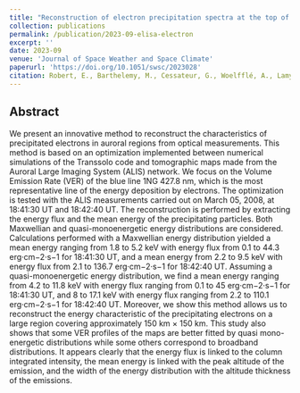 ```yaml
---
title: "Reconstruction of electron precipitation spectra at the top of the upper atmosphere using 427.8 nm auroral images"
collection: publications
permalink: /publication/2023-09-elisa-electron
excerpt: ''
date: 2023-09
venue: 'Journal of Space Weather and Space Climate'
paperurl: 'https://doi.org/10.1051/swsc/2023028'
citation: Robert, E., Barthelemy, M., Cessateur, G., Woelfflé, A., Lamy, H., Bouriat, S., ... & Biree, L. (2023). Reconstruction of electron precipitation spectra at the top of the upper atmosphere using 427.8 nm auroral images. *Journal of Space Weather and Space Climate*, 13, 30.'
---
```


## Abstract
We present an innovative method to reconstruct the characteristics of precipitated electrons in auroral regions from optical measurements. This method is based on an optimization implemented between numerical simulations of the Transsolo code and tomographic maps made from the Auroral Large Imaging System (ALIS) network. We focus on the Volume Emission Rate (VER) of the blue line  1NG 427.8 nm, which is the most representative line of the energy deposition by electrons. The optimization is tested with the ALIS measurements carried out on March 05, 2008, at 18:41:30 UT and 18:42:40 UT. The reconstruction is performed by extracting the energy flux and the mean energy of the precipitating particles. Both Maxwellian and quasi-monoenergetic energy distributions are considered. Calculations performed with a Maxwellian energy distribution yielded a mean energy ranging from 1.8 to 5.2 keV with energy flux from 0.1 to 44.3 erg·cm−2·s−1 for 18:41:30 UT, and a mean energy from 2.2 to 9.5 keV with energy flux from 2.1 to 136.7 erg·cm−2·s−1 for 18:42:40 UT. Assuming a quasi-monoenergetic energy distribution, we find a mean energy ranging from 4.2 to 11.8 keV with energy flux ranging from 0.1 to 45 erg·cm−2·s−1 for 18:41:30 UT, and 8 to 17.1 keV with energy flux ranging from 2.2 to 110.1 erg·cm−2·s−1 for 18:42:40 UT. Moreover, we show this method allows us to reconstruct the energy characteristic of the precipitating electrons on a large region covering approximately 150 km × 150 km. This study also shows that some VER profiles of the maps are better fitted by quasi mono-energetic distributions while some others correspond to broadband distributions. It appears clearly that the energy flux is linked to the column integrated intensity, the mean energy is linked with the peak altitude of the emission, and the width of the energy distribution with the altitude thickness of the emissions.


